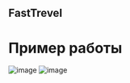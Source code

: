 ## FastTrevel
# Пример работы
![image](https://user-images.githubusercontent.com/74792658/230691952-0b1e9620-da6f-4f4d-93d6-6d2db4e63a90.png)
![image](https://user-images.githubusercontent.com/74792658/230719434-70a81c18-6fa0-47fd-a935-bd192c339677.png)
